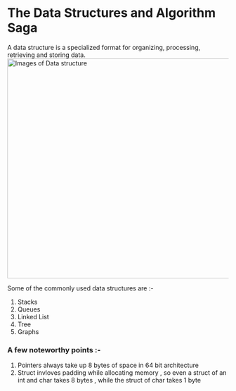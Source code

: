 # The Data Structures and Algorithm Saga 
A data structure is a specialized format for organizing, processing, retrieving and storing data. 
<img src = "https://i.ytimg.com/vi/Qmt0QwzEmh0/maxresdefault.jpg" alt = "Images of Data structure" width = "1000" height = "500">

Some of the commonly used data structures are :-
1) Stacks 
2) Queues 
3) Linked List
4) Tree
5) Graphs

### A few noteworthy points :- 
1) Pointers always take up 8 bytes of space in 64 bit architecture 
2) Struct invloves padding while allocating memory , so even a struct of an int and char takes 8 bytes , while the struct of char takes 1 byte 
